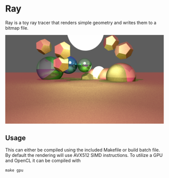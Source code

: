 # Ray

Ray is a toy ray tracer that renders simple geometry and writes them to a bitmap file.

![alt-text](logs/SatJun3.bmp)

## Usage

This can either be compiled using the included Makefile or build batch file. By default the rendering will use AVX512 SIMD instructions. To utilize a GPU and OpenCL it can be compiled with 

```
make gpu
```

